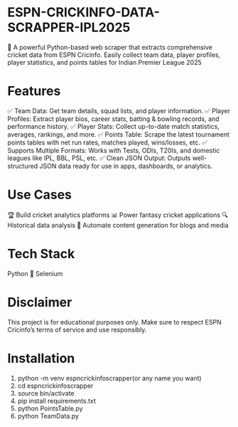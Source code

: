 # ESPN-CRICKINFO-DATA-SCRAPPER-IPL2025

🏏 A powerful Python-based web scraper that extracts comprehensive cricket data from ESPN Cricinfo. Easily collect team data, player profiles, player statistics, and points tables for Indian Premier League 2025

# Features

✅ Team Data: Get team details, squad lists, and player information. 
✅ Player Profiles: Extract player bios, career stats, batting & bowling records, and performance history. 
✅ Player Stats: Collect up-to-date match statistics, averages, rankings, and more.
✅ Points Table: Scrape the latest tournament points tables with net run rates, matches played, wins/losses, etc. 
✅ Supports Multiple Formats: Works with Tests, ODIs, T20Is, and domestic leagues like IPL, BBL, PSL, etc. 
✅ Clean JSON Output: Outputs well-structured JSON data ready for use in apps, dashboards, or analytics.

# Use Cases

🏆 Build cricket analytics platforms 📊 Power fantasy cricket applications 🔍 Historical data analysis 📰 Automate content generation for blogs and media

# Tech Stack

Python 🐍
Selenium

# Disclaimer
This project is for educational purposes only. Make sure to respect ESPN Cricinfo’s terms of service and use responsibly.

# Installation
1. python -m venv espncrickinfoscrapper(or any name you want)
2. cd espncrickinfoscrapper
3. source bin/activate
4. pip install requirements.txt
5. python PointsTable.py
6. python TeamData.py
